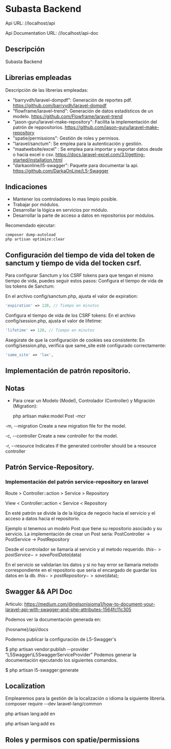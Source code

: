# Subasta Backend

Api URL: //localhost/api

Api Documentation URL: //localhost/api-doc

## Descripción

Subasta Backend

## Librerias empleadas

Descripción de las librerias empleadas:

- "barryvdh/laravel-dompdf": Generación de reportes pdf.
  https://github.com/barryvdh/laravel-dompdf
- "flowframe/laravel-trend": Generación de datos estadísticos de un modelo.
  https://github.com/Flowframe/laravel-trend
- "jason-guru/laravel-make-repository": Facilita la implementación del patrón de reppositorios.
  https://github.com/jason-guru/laravel-make-repository
- "spatie/permissions": Gestión de roles y permisos.
- "laravel/sanctum": Se emplea para la autenticación y gestión.
- "maatwebsite/excel" : Se emplea para importar y exportar datos desde o hacia excel o csv.
  https://docs.laravel-excel.com/3.1/getting-started/installation.html
- "darkaonline/l5-swagger": Paquete para documentar la api.
  https://github.com/DarkaOnLine/L5-Swagger

## Indicaciones

- Mantener los controladores lo mas limpio posible.
- Trabajar por módulos.
- Desarrollar la lógica en servicios por módulo.
- Desarrollar la parte de acceso a datos en repositorios por módulos.

Recomendado ejecutar:

```
composer dump-autoload
php artisan optimize:clear
```

## Configuración del tiempo de vida del token de sanctum y tiempo de vida del tocken csrf.

Para configurar Sanctum y los CSRF tokens para que tengan el mismo tiempo de vida, puedes seguir estos pasos:
Configura el tiempo de vida de los tokens de Sanctum:

En el archivo config/sanctum.php, ajusta el valor de expiration:

```php
'expiration' => 120, // Tiempo en minutos
```

Configura el tiempo de vida de los CSRF tokens:
En el archivo config/session.php, ajusta el valor de lifetime:

```php
'lifetime' => 120, // Tiempo en minutos
```

Asegúrate de que la configuración de cookies sea consistente:
En config/session.php, verifica que same_site esté configurado correctamente:

```php
'same_site' => 'lax',
```

## Implementación de patrón repositorio.

###           

## Notas

- Para crear un Modelo (Model), Controlador (Controller) y Migración (Migration):

  php artisan make:model Post -mcr

-m, --migration Create a new migration file for the model.

-c, --controller Create a new controller for the model.

-r, --resource Indicates if the generated controller should be a resource controller

## Patrón Service-Repository.

### Implementación del patrón service-repository en laravel

Route > Controller::action > Service > Repository

View  < Controller::action < Service < Repository

En esté patrón se divide la de la lógica de negocio hacia el
servicio y el acceso a datos hacia el repositorio.

Ejemplo si tenemos un modelo Post que tiene su repositorio asociado
y su servicio. La implementación de crear un Post sería:
PostController -> PostService -> PostRepository

Desde el controlador se llamaría al servicio y al metodo requerido.
$this->postService->savePostData($data)

En el servicio se validarian los datos y si no hay error se llamaria metodo
correspondiente en el repositorio que seria el encargado de guardar los datos en la db.
$this->postRepository->save($data);

## Swagger && API Doc

Articulo:
https://medium.com/@nelsonisioma1/how-to-document-your-laravel-api-with-swagger-and-php-attributes-1564fc11c305

Podemos ver la documentación generada en:

{hosname}/api/docs

Podemos publicar la configuración de L5-Swagger's

$ php artisan vendor:publish --provider "L5Swagger\L5SwaggerServiceProvider"
Podemos generar la documentación ejecutando los siguientes comandos.

$ php artisan l5-swagger:generate

## Localization

Emplearemos para la gestión de la localización o idioma la siguiente librería.
composer require --dev laravel-lang/common

php artisan lang:add en

php artisan lang:add es

## Roles y permisos con spatie/permissions


